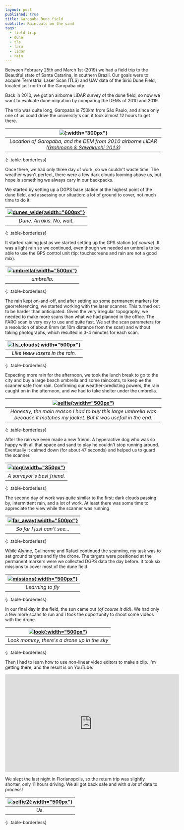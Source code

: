 ```yaml
---
layout: post
published: true
title: Garopaba Dune field
subtitle: Raincoats on the sand
tags:
  - field trip
  - dune
  - tls
  - faro
  - lidar
  - rain
---
```


Between February 25th and March 1st (2019) we had a field trip to the Beautiful state of Santa Catarina, in southern Brazil. Our goals were to acquire Terrestrial Laser Scan (TLS) and UAV data of the Siriú Dune Field, located just north of the Garopaba city.

Back in 2010, we got an airborne LiDAR survey of the dune field, so now we want to evaluate dune migration by comparing the DEMs of 2010 and 2019. 

The trip was quite long, Garopaba is 750km from São Paulo, and since only one of us could drive the university's car, it took almost 12 hours to get there.

| ![]({{site.baseurl}}/img/garopaba/localiz_garopaba.png){:width="300px"} |
|:--:| 
| *Location of Garopaba, and the DEM from 2010 airborne LiDAR ([Grohmann & Sawakuchi 2013](/publications#geomorph_dunes))* |
{: .table-borderless}
<br>

Once there, we had only three day of work, so we couldn't waste time. The weather wasn't perfect, there were a few dark clouds looming above us, but hope is something we always cary in our backpacks.  

We started by setting up a DGPS base station at the highest point of the dune field, and assessing our situation: a lot of ground to cover, not much time to do it.  

| [![dunes_wide]({{site.baseurl}}/img/garopaba/garopaba_4202_small.jpg "Click to see larger image"){:width="600px"}]({{site.baseurl}}/img/garopaba/garopaba_4202.jpg)|
|:--:| 
| *Dune. Arrakis. No, wait.* |
{: .table-borderless}
<br>

It started raining just as we started setting up the GPS station (*of course*). It was a light rain so we continued, even though we needed an umbrella to be able to use the GPS control unit (tip: touchscreens and rain are not a good mix).  

| [![umbrella]({{site.baseurl}}/img/garopaba/garopaba_4211_small.jpg "Click to see larger image"){:width="500px"}]({{site.baseurl}}/img/garopaba/garopaba_4211.jpg)|
|:--:| 
| *umbrella.* |
{: .table-borderless}
<br>

The rain kept on-and-off, and after setting up some permanent markers for georreferencing, we started working with the laser scanner. This turned out to be harder than anticipated. Given the very irregular topography, we needed to make more scans than what we had planned in the office. The FARO scan is very esy to use and quite fast. We set the scan parameters for a resolution of about 6mm (at 10m distance from the scan) and without taking photographs, which resulted in 3-4 minutes for each scan.  

| [![tls_clouds]({{site.baseurl}}/img/garopaba/garopaba_4229_small.jpg "Click to see larger image"){:width="500px"}]({{site.baseurl}}/img/garopaba/garopaba_4229.jpg)|
|:--:| 
| *Like ~~tears~~ lasers in the rain.* |
{: .table-borderless}
<br>

Expecting more rain for the afternoon, we took the lunch break to go to the city and buy a large beach umbrella and some raincoats, to keep ~~us~~ the scanner safe from rain. Confirming our weather-predicting powers, the rain caught on in the afternoon, and we had to take shelter under the umbrella.  


| [![selfie]({{site.baseurl}}/img/garopaba/garopaba_4235.jpg "Click to see larger image"){:width="500px"}]({{site.baseurl}}/img/garopaba/garopaba_4235.jpg)|
|:--:| 
| *Honestly, the main reason I had to buy this large umbrella was because it matches my jacket. But it was usefull in the end.* |
{: .table-borderless}
<br>

After the rain we even made a new friend. A hyperactive dog who was so happy with all that space and sand to play he couldn't stop running around. Eventually it calmed down (for about 47 seconds) and helped us to guard the scanner.   

| [![dog]({{site.baseurl}}/img/garopaba/garopaba_4267_small.jpg "Click to see larger image"){:width="350px"}]({{site.baseurl}}/img/garopaba/garopaba_4267.jpg)|
|:--:| 
| *A surveyor's best friend.* |
{: .table-borderless}
<br>


The second day of work was quite similar to the first: dark clouds passing by, intermittent rain, and a lot of work. At least there was some time to appreciate the view while the scanner was running.   

<!-- | [![clouds]({{site.baseurl}}/img/garopaba/garopaba_4294_small.jpg "Click to see larger image"){:width="600px"}]({{site.baseurl}}/img/garopaba/garopaba_4294.jpg)|
|:--:| 
| *clouds.* |
{: .table-borderless}
<br> -->


| [![far_away]({{site.baseurl}}/img/garopaba/garopaba_4298_small.jpg "Click to see larger image"){:width="500px"}]({{site.baseurl}}/img/garopaba/garopaba_4298.jpg)|
|:--:| 
| *So far I just can't see...* |
{: .table-borderless}
<br>

While Alynne, Guilherme and Rafael continued the scanning, my task was to set ground targets and fly the drone. The targets were positioned at the permanent markers were we collected DGPS data the day before. It took six missions to cover most of the dune field.  

| [![missions]({{site.baseurl}}/img/garopaba/missions.png "Click to see larger image"){:width="500px"}]({{site.baseurl}}/img/garopaba/missions.png)|
|:--:| 
| *Learning to fly* |
{: .table-borderless}
<br>

In our final day in the field, the sun came out (*of course it did*). We had only a few more scans to run and I took the opportunity to shoot some videos with the drone.  


| [![look]({{site.baseurl}}/img/garopaba/garopaba_4311_small.jpg "Click to see larger image"){:width="500px"}]({{site.baseurl}}/img/garopaba/garopaba_4311.jpg)|
|:--:| 
| *Look mommy, there's a drone up in the sky* |
{: .table-borderless}
<br>


Then I had to learn how to use non-linear video editors to make a clip. I'm getting there, and the result is on YouTube:  


<iframe width="560" height="315" src="https://www.youtube.com/embed/rATNm1UiQjc" frameborder="0" allow="accelerometer; autoplay; encrypted-media; gyroscope; picture-in-picture" allowfullscreen></iframe>
<br>


We slept the last night in Florianopolis, so the return trip was slightly shorter, only 11 hours driving. We all got back safe and with *a lot* of data to process!  


| [![selfie2]({{site.baseurl}}/img/garopaba/garopaba_4224.jpg "Click to see larger image"){:width="500px"}]({{site.baseurl}}/img/garopaba/garopaba_4224.jpg)|
|:--:| 
| *Us.* |
{: .table-borderless}
<br>











&nbsp;
&nbsp;
